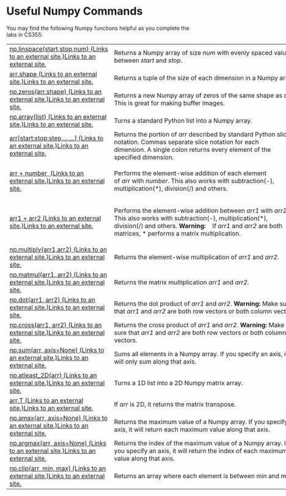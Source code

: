 <div class="show-content user_content clearfix enhanced">
  <h1 class="page-title">Useful Numpy Commands</h1>
  
<p>You may find the following Numpy functions helpful as you complete the labs in CS355:</p>
<table style="width: 769px;">
<tbody>
<tr>
<td style="width: 207px;"><a href="https://docs.scipy.org/doc/numpy-1.13.0/reference/generated/numpy.linspace.html" class="external" target="_blank" rel="noreferrer noopener"><span><span>np.linspace(start,stop,num)</span><span class="screenreader-only">&nbsp;(Links to an external site.)</span></span><span class="ui-icon ui-icon-extlink ui-icon-inline" title="Links to an external site."><span class="screenreader-only">Links to an external site.</span></span></a></td>
<td style="width: 550px;">Returns a Numpy array of size&nbsp;<em>num</em> with evenly spaced values between&nbsp;<em>start</em> and&nbsp;<em>stop</em>.</td>
</tr>
<tr>
<td style="width: 207px;"><a href="https://docs.scipy.org/doc/numpy-1.13.0/reference/generated/numpy.ndarray.shape.html" class="external" target="_blank" rel="noreferrer noopener"><span><span>arr.shape</span><span class="screenreader-only">&nbsp;(Links to an external site.)</span></span><span class="ui-icon ui-icon-extlink ui-icon-inline" title="Links to an external site."><span class="screenreader-only">Links to an external site.</span></span></a></td>
<td style="width: 550px;">Returns a tuple of the size of each dimension in a Numpy array.</td>
</tr>
<tr>
<td style="width: 207px;"><a href="https://docs.scipy.org/doc/numpy-1.13.0/reference/generated/numpy.zeros.html" class="external" target="_blank" rel="noreferrer noopener"><span><span>np.zeros(arr.shape)</span><span class="screenreader-only">&nbsp;(Links to an external site.)</span></span><span class="ui-icon ui-icon-extlink ui-icon-inline" title="Links to an external site."><span class="screenreader-only">Links to an external site.</span></span></a></td>
<td style="width: 550px;">Returns a new Numpy array of zeros of the same shape as&nbsp;<em>arr</em>. This is great for making buffer images.</td>
</tr>
<tr>
<td style="width: 207px;"><a href="https://docs.scipy.org/doc/numpy-1.13.0/reference/generated/numpy.array.html" class="external" target="_blank" rel="noreferrer noopener"><span><span>np.array(list)</span><span class="screenreader-only">&nbsp;(Links to an external site.)</span></span><span class="ui-icon ui-icon-extlink ui-icon-inline" title="Links to an external site."><span class="screenreader-only">Links to an external site.</span></span></a></td>
<td style="width: 550px;">Turns a standard Python list into a Numpy array.</td>
</tr>
<tr>
<td style="width: 207px;"><a href="https://docs.scipy.org/doc/numpy-1.13.0/reference/arrays.indexing.html" class="external" target="_blank" rel="noreferrer noopener"><span><span>arr[start:stop:step,...,...]</span><span class="screenreader-only">&nbsp;(Links to an external site.)</span></span><span class="ui-icon ui-icon-extlink ui-icon-inline" title="Links to an external site."><span class="screenreader-only">Links to an external site.</span></span></a></td>
<td style="width: 550px;">Returns the portion of&nbsp;<em>arr</em> described by standard Python slice notation. Commas separate slice notation for each dimension.&nbsp;A single colon returns every element of the specified dimension.</td>
</tr>
<tr>
<td style="width: 207px;"><a href="https://docs.scipy.org/doc/numpy-1.13.0/user/basics.broadcasting.html" class="external" target="_blank" rel="noreferrer noopener"><span><span>arr + number&nbsp;</span><span class="screenreader-only">&nbsp;(Links to an external site.)</span></span><span class="ui-icon ui-icon-extlink ui-icon-inline" title="Links to an external site."><span class="screenreader-only">Links to an external site.</span></span></a></td>
<td style="width: 550px;">
<p>Performs the element-wise addition of each element of&nbsp;<em>arr&nbsp;</em>with&nbsp;<em>number</em>. This also works with subtraction(-), multiplication(*), division(/) and others.</p>
</td>
</tr>
<tr>
<td style="width: 207px;"><a href="https://docs.scipy.org/doc/numpy-1.13.0/user/basics.broadcasting.html" class="external" target="_blank" rel="noreferrer noopener"><span><span>arr1 + arr2</span><span class="screenreader-only">&nbsp;(Links to an external site.)</span></span><span class="ui-icon ui-icon-extlink ui-icon-inline" title="Links to an external site."><span class="screenreader-only">Links to an external site.</span></span></a></td>
<td style="width: 550px;">
<p>Performs the element-wise addition between&nbsp;<em>arr1&nbsp;</em>with <i>arr2</i>. This also works with subtraction(-), multiplication(*), division(/) and others.&nbsp;<strong>Warning:&nbsp; &nbsp; </strong>If&nbsp;<em>arr1&nbsp;</em>and&nbsp;<em>arr2</em> are both matrices, * performs a matrix multiplication.</p>
</td>
</tr>
<tr>
<td style="width: 207px;"><a href="https://docs.scipy.org/doc/numpy-1.13.0/reference/generated/numpy.multiply.html" class="external" target="_blank" rel="noreferrer noopener"><span><span>np.multiply(arr1,arr2)</span><span class="screenreader-only">&nbsp;(Links to an external site.)</span></span><span class="ui-icon ui-icon-extlink ui-icon-inline" title="Links to an external site."><span class="screenreader-only">Links to an external site.</span></span></a></td>
<td style="width: 550px;">Returns the element-wise multiplication of&nbsp;<em>arr1&nbsp;</em>and&nbsp;<em>arr2.</em>
</td>
</tr>
<tr>
<td style="width: 207px;"><a href="https://docs.scipy.org/doc/numpy-dev/reference/generated/numpy.matmul.html" class="external" target="_blank" rel="noreferrer noopener"><span><span>np.matmul(arr1, arr2)</span><span class="screenreader-only">&nbsp;(Links to an external site.)</span></span><span class="ui-icon ui-icon-extlink ui-icon-inline" title="Links to an external site."><span class="screenreader-only">Links to an external site.</span></span></a></td>
<td style="width: 550px;">Returns the matrix multiplication&nbsp;<em>arr1&nbsp;</em>and&nbsp;<em>arr2.</em>
</td>
</tr>
<tr>
<td style="width: 207px;"><a href="https://docs.scipy.org/doc/numpy-1.13.0/reference/generated/numpy.dot.html" class="external" target="_blank" rel="noreferrer noopener"><span><span>np.dot(arr1, arr2)</span><span class="screenreader-only">&nbsp;(Links to an external site.)</span></span><span class="ui-icon ui-icon-extlink ui-icon-inline" title="Links to an external site."><span class="screenreader-only">Links to an external site.</span></span></a></td>
<td style="width: 550px;">Returns the dot product of&nbsp;<em>arr1&nbsp;</em>and&nbsp;<em>arr2</em>.&nbsp;<strong>Warning:</strong> Make sure that&nbsp;<em>arr1&nbsp;</em>and&nbsp;<em>arr2</em> are both row vectors or both column vectors.</td>
</tr>
<tr>
<td style="width: 207px;"><a href="https://docs.scipy.org/doc/numpy-1.13.0/reference/generated/numpy.cross.html" class="external" target="_blank" rel="noreferrer noopener"><span><span>np.cross(arr1, arr2)</span><span class="screenreader-only">&nbsp;(Links to an external site.)</span></span><span class="ui-icon ui-icon-extlink ui-icon-inline" title="Links to an external site."><span class="screenreader-only">Links to an external site.</span></span></a></td>
<td style="width: 550px;">
<span>Returns the cross product of&nbsp;</span><em>arr1&nbsp;</em><span>and&nbsp;</span><em>arr2</em><span>.&nbsp;</span><strong>Warning:</strong><span>&nbsp;Make sure that&nbsp;</span><em>arr1&nbsp;</em><span>and&nbsp;</span><em>arr2</em><span>&nbsp;are both row vectors or both column vectors.</span>
</td>
</tr>
<tr>
<td style="width: 207px;"><a href="https://docs.scipy.org/doc/numpy-1.13.0/reference/generated/numpy.sum.html" class="external" target="_blank" rel="noreferrer noopener"><span><span>np.sum(arr, axis=None)</span><span class="screenreader-only">&nbsp;(Links to an external site.)</span></span><span class="ui-icon ui-icon-extlink ui-icon-inline" title="Links to an external site."><span class="screenreader-only">Links to an external site.</span></span></a></td>
<td style="width: 550px;">Sums all elements in a Numpy array. If you specify an axis, it will only sum along that axis.</td>
</tr>
<tr>
<td style="width: 207px;"><a href="https://docs.scipy.org/doc/numpy-1.13.0/reference/generated/numpy.atleast_2d.html" class="external" target="_blank" rel="noreferrer noopener"><span><span>np.atleast_2D(arr)</span><span class="screenreader-only">&nbsp;(Links to an external site.)</span></span><span class="ui-icon ui-icon-extlink ui-icon-inline" title="Links to an external site."><span class="screenreader-only">Links to an external site.</span></span></a></td>
<td style="width: 550px;">Turns a 1D list into a 2D Numpy matrix array.</td>
</tr>
<tr>
<td style="width: 207px;"><a href="https://docs.scipy.org/doc/numpy-1.13.0/reference/generated/numpy.ndarray.T.html" class="external" target="_blank" rel="noreferrer noopener"><span><span>arr.T</span><span class="screenreader-only">&nbsp;(Links to an external site.)</span></span><span class="ui-icon ui-icon-extlink ui-icon-inline" title="Links to an external site."><span class="screenreader-only">Links to an external site.</span></span></a></td>
<td style="width: 550px;">If&nbsp;<em>arr</em> is 2D, it returns the matrix transpose.</td>
</tr>
<tr>
<td style="width: 207px;"><a href="https://docs.scipy.org/doc/numpy-1.13.0/reference/generated/numpy.amax.html" class="external" target="_blank" rel="noreferrer noopener"><span><span>np.amax(arr, axis=None)</span><span class="screenreader-only">&nbsp;(Links to an external site.)</span></span><span class="ui-icon ui-icon-extlink ui-icon-inline" title="Links to an external site."><span class="screenreader-only">Links to an external site.</span></span></a></td>
<td style="width: 550px;">Returns the maximum value of a Numpy array. If you specify an axis, it will return each maximum value along that axis.</td>
</tr>
<tr>
<td style="width: 207px;"><a href="https://docs.scipy.org/doc/numpy-1.13.0/reference/generated/numpy.argmax.html" class="external" target="_blank" rel="noreferrer noopener"><span><span>np.argmax(arr, axis=None)</span><span class="screenreader-only">&nbsp;(Links to an external site.)</span></span><span class="ui-icon ui-icon-extlink ui-icon-inline" title="Links to an external site."><span class="screenreader-only">Links to an external site.</span></span></a></td>
<td style="width: 550px;">Returns the index of the maximum value of a Numpy array. If you specify an axis, it will return the index of each maximum value along that axis.</td>
</tr>
<tr>
<td style="width: 207px;"><a href="https://docs.scipy.org/doc/numpy-1.13.0/reference/generated/numpy.clip.html" class="external" target="_blank" rel="noreferrer noopener"><span><span>np.clip(arr, min, max)</span><span class="screenreader-only">&nbsp;(Links to an external site.)</span></span><span class="ui-icon ui-icon-extlink ui-icon-inline" title="Links to an external site."><span class="screenreader-only">Links to an external site.</span></span></a></td>
<td style="width: 550px;">Returns an array where each element is between min and max.</td>
</tr>
</tbody>
</table>
  
</div>